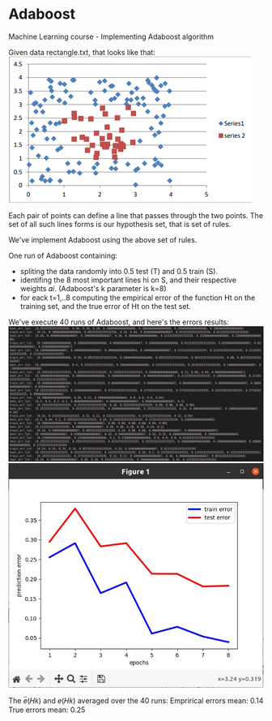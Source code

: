 # Adaboost
Machine Learning course - Implementing Adaboost algorithm

Given data rectangle.txt, that looks like that: 
![](https://github.com/HilaShoshan/Adaboost/blob/main/pictures/rectangle_data.png)

Each pair of points can define a line that passes through the two points. 
The set of all such lines forms is our hypothesis set, that is set of rules.

We've implement Adaboost using the above set of rules. 

One run of Adaboost containing: 
- spliting the data randomly into 0.5 test (T) and 0.5 train (S). 
- identifing the 8 most important lines hi on S, and their respective weights 𝛼𝑖.
(Adaboost's k parameter is k=8)
- for eack t=1,..8 computing the empirical error of the function Ht on the training set, and the true error of Ht on the test set.

We've execute 40 runs of Adaboost, and here's the errors results: 
![](https://github.com/HilaShoshan/Adaboost/blob/main/pictures/errors_lists_results.jpeg)
![](https://github.com/HilaShoshan/Adaboost/blob/main/pictures/errors_graph_results.jpeg)

The 𝑒̅(𝐻𝑘) and 𝑒(𝐻𝑘) averaged over the 40 runs: 
Emprirical errors mean: 0.14
True errors mean: 0.25
